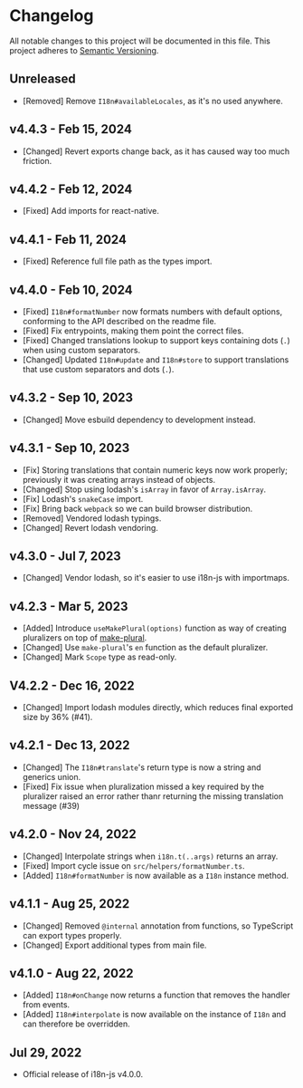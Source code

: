 # Changelog

<!--
Prefix your message with one of the following:

- [Added] for new features.
- [Changed] for changes in existing functionality.
- [Deprecated] for soon-to-be removed features.
- [Removed] for now removed features.
- [Fixed] for any bug fixes.
- [Security] in case of vulnerabilities.
-->

All notable changes to this project will be documented in this file. This
project adheres to [Semantic Versioning](http://semver.org/).

## Unreleased

- [Removed] Remove `I18n#availableLocales`, as it's no used anywhere.

## v4.4.3 - Feb 15, 2024

- [Changed] Revert exports change back, as it has caused way too much friction.

## v4.4.2 - Feb 12, 2024

- [Fixed] Add imports for react-native.

## v4.4.1 - Feb 11, 2024

- [Fixed] Reference full file path as the types import.

## v4.4.0 - Feb 10, 2024

- [Fixed] `I18n#formatNumber` now formats numbers with default options,
  conforming to the API described on the readme file.
- [Fixed] Fix entrypoints, making them point the correct files.
- [Fixed] Changed translations lookup to support keys containing dots (`.`) when
  using custom separators.
- [Changed] Updated `I18n#update` and `I18n#store` to support translations that
  use custom separators and dots (`.`).

## v4.3.2 - Sep 10, 2023

- [Changed] Move esbuild dependency to development instead.

## v4.3.1 - Sep 10, 2023

- [Fix] Storing translations that contain numeric keys now work properly;
  previously it was creating arrays instead of objects.
- [Changed] Stop using lodash's `isArray` in favor of `Array.isArray`.
- [Fix] Lodash's `snakeCase` import.
- [Fix] Bring back `webpack` so we can build browser distribution.
- [Removed] Vendored lodash typings.
- [Changed] Revert lodash vendoring.

## v4.3.0 - Jul 7, 2023

- [Changed] Vendor lodash, so it's easier to use i18n-js with importmaps.

## v4.2.3 - Mar 5, 2023

- [Added] Introduce `useMakePlural(options)` function as way of creating
  pluralizers on top of [make-plural](https://github.com/eemeli/make-plural/).
- [Changed] Use `make-plural`'s `en` function as the default pluralizer.
- [Changed] Mark `Scope` type as read-only.

## V4.2.2 - Dec 16, 2022

- [Changed] Import lodash modules directly, which reduces final exported size by
  36% (#41).

## v4.2.1 - Dec 13, 2022

- [Changed] The `I18n#translate`'s return type is now a string and generics
  union.
- [Fixed] Fix issue when pluralization missed a key required by the pluralizer
  raised an error rather thanr returning the missing translation message (#39)

## v4.2.0 - Nov 24, 2022

- [Changed] Interpolate strings when `i18n.t(..args)` returns an array.
- [Fixed] Import cycle issue on `src/helpers/formatNumber.ts`.
- [Added] `I18n#formatNumber` is now available as a `I18n` instance method.

## v4.1.1 - Aug 25, 2022

- [Changed] Removed `@internal` annotation from functions, so TypeScript can
  export types properly.
- [Changed] Export additional types from main file.

## v4.1.0 - Aug 22, 2022

- [Added] `I18n#onChange` now returns a function that removes the handler from
  events.
- [Added] `I18n#interpolate` is now available on the instance of `I18n` and can
  therefore be overridden.

## Jul 29, 2022

- Official release of i18n-js v4.0.0.
